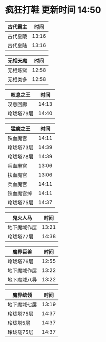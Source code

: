 # 疯狂打鞋 更新时间 14:50

| 古代霸主   | 时间    |
|--------|-------|
| 古代皇陵 | 13:16 |
| 古代皇陆 | 13:16 |

| 无相天魔   | 时间    |
|--------|-------|
| 无相炼狱 | 12:58 |
| 无相类多 | 12:58 |

| 叹息之王   | 时间    |
|--------|-------|
| 叹息回廊 | 14:13 |
| 玲珑塔79层 | 14:40 |

| 猛魔之王   | 时间    |
|--------|-------|
| 铁血魔宫 | 14:11 |
| 玲珑塔73层 | 14:39 |
| 玲珑塔78层 | 14:39 |
| 兵血麻宫 | 13:06 |
| 扶血魔宫 | 13:06 |
| 兵血魔宫 | 14:11 |
| 铁血魔宫掉 | 14:11 |
| 玲珑塔75层 | 14:37 |

| 鬼火人马   | 时间    |
|--------|-------|
| 地下魔域作层 | 13:21 |
| 玲珑塔77层 | 14:38 |

| 魔界巨兽   | 时间    |
|--------|-------|
| 玲珑塔76层 | 12:55 |
| 地下魔域作层 | 13:22 |
| 地下魔域八导 | 13:22 |

| 魔界统领   | 时间    |
|--------|-------|
| 地下魔域七层 | 13:19 |
| 玲珑塔75层 | 14:37 |
| 玲珑塔5层 | 14:37 |
| 玲珑载75层 | 14:37 |